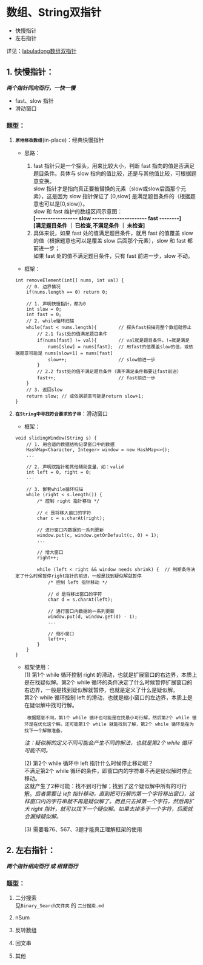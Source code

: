 # 数组、String双指针
- 快慢指针
- 左右指针

详见：[labuladong数组双指针](https://labuladong.gitee.io/algo/di-yi-zhan-da78c/shou-ba-sh-48c1d/shuang-zhi-fa4bd/)

## 1. **快慢指针**：
***两个指针同向而行，一快一慢***  
- fast、slow 指针
- 滑动窗口  

### 题型：  
1. **`原地修改数组`**(in-place)：经典快慢指针  
   - 思路：  
     1. fast 指针只是一个探头，用来比较大小，判断 fast 指向的值是否满足题目条件。具体与 slow 指向的值比较，还是与其他值比较，可根据题意变换。  
     slow 指针才是指向真正要被替换的元素（slow或slow后面那个元素），这是因为 slow 指针保证了 [0,slow] 是满足题目条件的（根据题意也可以是[0,slow)）。  
     slow 和 fast 维护的数组区间示意图：  
     **[----------------- slow ---------------------- fast --------]**  
     **[满足题目条件  ｜  已检查,不满足条件   ｜  未检查]**  
     2. 具体来说，如果 fast 处的值满足题目条件，就用 fast 的值覆盖 slow 的值（根据题意也可以是覆盖 slow 后面那个元素），slow 和 fast 都前进一步；  
     如果 fast 处的值不满足题目条件，只有 fast 前进一步，slow 不动。
   
   - 框架：
   ```
   int removeElement(int[] nums, int val) {
       // 0. 边界情况
       if(nums.length == 0) return 0;
       
       // 1. 声明快慢指针，都为0
       int slow = 0;
       int fast = 0;
       // 2. while循环扫描
       while(fast < nums.length){        // 探头fast扫描完整个数组就停止
           // 2.1 fast处的值满足题目条件
           if(nums[fast] != val){        // val就是题目条件，!=就是满足
               nums[slow] = nums[fast];  // 用fast的值覆盖slow的值，或依据题意可能是 nums[slow+1] = nums[fast]
               slow++;                   // slow前进一步
           }
           // 2.2 fast处的值不满足题目条件（满不满足条件都要让fast前进）
           fast++;                       // fast前进一步
       }
       // 3. 返回slow
       return slow; // 或依据题意可能是return slow+1;
   }
   ```

2. **`在String中寻找符合要求的子串`**：滑动窗口  
   - 框架：
    ```
    void slidingWindow(String s) {
        // 1. 用合适的数据结构记录窗口中的数据
        HashMap<Character, Integer> window = new HashMap<>();
        ...
   
        // 2. 声明双指针和其他辅助变量，如：valid
        int left = 0, right = 0;
        ...
   
        // 3. 嵌套while循环扫描
        while (right < s.length()) {
            /* 控制 right 指针移动 */
   
            // c 是将移入窗口的字符
            char c = s.charAt(right);
            
            // 进行窗口内数据的一系列更新
            window.put(c, window.getOrDefault(c, 0) + 1);
            ...
   
            // 增大窗口
            right++;

            while (left < right && window needs shrink) {  // 判断条件决定了什么时候暂停right指针的前进，一般是找到疑似解就暂停
                /* 控制 left 指针移动 */
   
                // d 是将移出窗口的字符
                char d = s.charAt(left);
   
                // 进行窗口内数据的一系列更新
                window.put(d, window.get(d) - 1);
                ...
                
                // 缩小窗口
                left++;
            }
        }
    }
    ```
   - 框架使用：  
      (1) 第1个 while 循环控制 right 的滑动，也就是扩展窗口的右边界，本质上是在找疑似解。第2个 while 循环的条件决定了什么时候暂停扩展窗口的右边界，一般是找到疑似解就暂停，也就是定义了什么是疑似解。    
        第2个 while 循环控制 left 的滑动，也就是缩小窗口的左边界，本质上是在疑似解中找可行解。  
   
          根据题意不同，第1个 while 循环也可能是在找最小可行解，然后第2个 while 循环是在优化这个解。还可能第1个 while 就能找到了解，第2个 while 循环是在为找下一个解做准备。  

        *注：疑似解的定义不同可能会产生不同的解法，也就是第2个 while 循环可能不同。*  
   
      (2) 第2个 while 循环中 left 指针什么时候停止移动呢？  
          不满足第2个 while 循环的条件，即窗口内的字符串不再是疑似解时停止移动。  
          这就产生了2种可能：找不到可行解；找到了这个疑似解中所有的可行解。*后者需要让 left 指针移动，直到把可行解的第一个字符移出窗口，这样窗口内的字符串就不再是疑似解了。而且只去掉第一个字符，然后再扩大 right 指针，就可以找下一个疑似解。如果去掉多于一个字符，后面就会漏掉疑似解。*  
      
      (3) 需要看76、567、3题才能真正理解框架的使用

## 2. **左右指针**：
***两个指针相向而行 或 相背而行***

### 题型：

1. 二分搜索  
见`Binary_Search文件夹` 的 `二分搜索.md`  

2. nSum
3. 反转数组
4. 回文串
5. 其他
